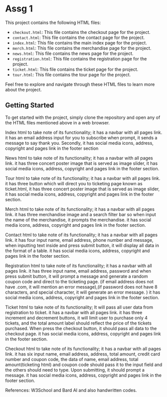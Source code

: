 # Assg 1

This project contains the following HTML files:

- `checkout.html`: This file contains the checkout page for the project.
- `contact.html`: This file contains the contact page for the project.
- `index.html`: This file contains the main index page for the project.
- `merch.html`: This file contains the merchandise page for the project.
- `news.html`: This file contains the news page for the project.
- `registration.html`: This file contains the registration page for the project.
- `ticket.html`: This file contains the ticket page for the project.
- `tour.html`: This file contains the tour page for the project.

Feel free to explore and navigate through these HTML files to learn more about the project.

## Getting Started

To get started with the project, simply clone the repository and open any of the HTML files mentioned above in a web browser.


Index html to take note of its functionality;
it has a navbar with all pages link.
it has an email address input for you to subscribe when prompt,
it sends a message to say thank you.
Secondly, it has social media icons, address, copyright and pages link in the footer section

News html to take note of its functionality;
it has a navbar with all pages link. 
it has three concert poster image that is served as image slider,
it has social media icons, address, copyright and pages link in the footer section.

Tour html to take note of its functionality; 
it has a navbar with all pages link.
it has three button which will direct you to ticketing page known as ticket.html,
it has three concert poster image that is served as image slider,
it has social media icons, address, copyright and pages link in the footer section.

Merch html to take note of its functionality; 
it has a navbar with all pages link.
it has three merchandise image and a search filter bar so when input the name of the merchandise, 
it prompts the merchandise.
it has social media icons, address, copyright and pages link in the footer section.

Contact html to take note of its functionality; 
it has a navbar with all pages link.
it has four input name, email address, phone number and message, 
when inputting text inside and press submit button, it will display all data in the format of a table.
it has social media icons, address, copyright and pages link in the footer section.

Registration html to take note of its functionality; 
it has a navbar with all pages link.
it has three input name, email address, password and when press submit button, 
it will prompt a message and generate a random coupon code and direct to the ticketing page.
(if email address does not have .com, it will mention an error message),(if password does not have 8 characters,
and special character, it will generate an error message. )
it has social media icons, address, copyright and pages link in the footer section.

Ticket html to take note of its functionality; 
It will pass all user data from registration to ticket.
it has a navbar with all pages link.
it has three increment and decrement buttons, it will limit user to purchase only 4 tickets,
and the total amount label should reflect the price of the tickets purchased. When press the checkout button,
it should pass all data to the checkout page.
it has social media icons, address, copyright and pages link in the footer section.

Checkout html to take note of its functionality; 
it has a navbar with all pages link.
it has six input name, email address, address, total amount, credit card number and coupon code, 
the data of name, email address, total amount(ticketing html) and coupon code should pass it to
the input field and the others should need to type.
Upon submitting, it should prompt a message.
it has social media icons, address, copyright and pages link in the footer section.

References: 
W3School and Bard AI and also handwritten codes.





